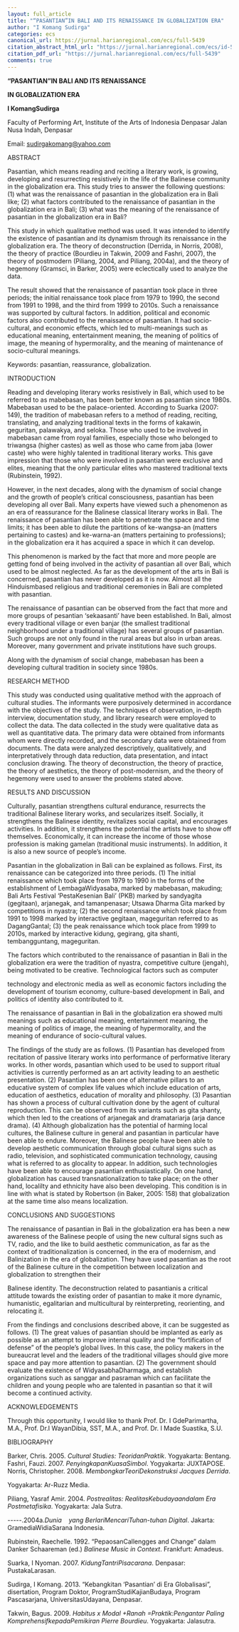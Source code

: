 ```yaml
---
layout: full_article
title: "“PASANTIAN”IN BALI AND ITS RENAISSANCE IN GLOBALIZATION ERA"
author: "I Komang Sudirga"
categories: ecs
canonical_url: https://jurnal.harianregional.com/ecs/full-5439 
citation_abstract_html_url: "https://jurnal.harianregional.com/ecs/id-5439"
citation_pdf_url: "https://jurnal.harianregional.com/ecs/full-5439"  
comments: true
---
```


<p><span class="font1" style="font-weight:bold;">“PASANTIAN”IN BALI AND ITS RENAISSANCE</span></p>
<p><span class="font1" style="font-weight:bold;">IN GLOBALIZATION ERA</span></p>
<p><span class="font0" style="font-weight:bold;">I KomangSudirga</span></p>
<p><span class="font0">Faculty of Performing Art, Institute of the Arts of Indonesia Denpasar Jalan Nusa Indah, Denpasar</span></p>
<p><span class="font2">Email: </span><a href="mailto:sudirgakomang@yahoo.com"><span class="font0" style="text-decoration:underline;">sudirgakomang@yahoo.com</span></a></p>
<p><span class="font0">ABSTRACT</span></p>
<p><span class="font0">Pasantian, which means reading and reciting a literary work, is growing, developing and resurrecting resistively in the life of the Balinese community in the globalization era. This study tries to answer the following questions: (1) what was the renaissance of pasantian in the globalization era in Bali like; (2) what factors contributed to the renaissance of pasantian in the globalization era in Bali; (3) what was the meaning of the renaissance of pasantian in the globalization era in Bali?</span></p>
<p><span class="font0">This study in which qualitative method was used. It was intended to identify the existence of pasantian and its dynamism through its renaissance in the globalization era. The theory of deconstruction (Derrida, in Norris, 2008), the theory of practice (Bourdieu in Takwin, 2009 and Fashri, 2007), the theory of postmodern (Piliang, 2004, and Piliang, 2004a), and the theory of hegemony (Gramsci, in Barker, 2005) were eclectically used to analyze the data.</span></p>
<p><span class="font0">The result showed that the renaissance of pasantian took place in three periods; the initial renaissance took place from 1979 to 1990, the second from 1991 to 1998, and the third from 1999 to 2010s. Such a renaissance was supported by cultural factors. In addition, political and economic factors also contributed to the renaissance of pasantian. It had socio-cultural, and economic effects, which led to multi-meanings such as educational meaning, entertainment meaning, the meaning of politics of image, the meaning of hypermorality, and the meaning of maintenance of socio-cultural meanings.</span></p>
<p><span class="font0">Keywords: pasantian, reassurance, globalization.</span></p>
<p><span class="font0">INTRODUCTION</span></p>
<p><span class="font0">Reading and developing literary works resistively in Bali, which used to be referred to as mabebasan, has been better known as pasantian since 1980s. Mabebasan used to be the palace-oriented. According to Suarka (2007: 149), the tradition of mabebasan refers to a method of reading, reciting, translating, and analyzing traditional texts in the forms of kakawin, geguritan, palawakya, and seloka. Those who used to be involved in mabebasan came from royal families, especially those who belonged to triwangsa (higher castes) as well as those who came from jaba (lower caste) who were highly talented in traditional literary works. This gave impression that those who were involved in pasantian were exclusive and elites, meaning that the only particular elites who mastered traditional texts (Rubinstein, 1992).</span></p>
<p><span class="font0">However, in the next decades, along with the dynamism of social change and the growth of people’s critical consciousness, pasantian has been developing all over Bali. Many experts have viewed such a phenomenon as an era of reassurance for the Balinese classical literary works in Bali. The renaissance of pasantian has been able to penetrate the space and time limits; it has been able to dilute the partitions of ke-wangsa-an (matters pertaining to castes) and ke-warna-an (matters pertaining to professions); in the globalization era it has acquired a space in which it can develop.</span></p>
<p><span class="font0">This phenomenon is marked by the fact that more and more people are getting fond of being involved in the activity of pasantian all over Bali, which used to be almost neglected. As far as the development of the arts in Bali is concerned, pasantian has never developed as it is now. Almost all the Hinduismbased religious and traditional ceremonies in Bali are completed with pasantian.</span></p>
<p><span class="font0">The renaissance of pasantian can be observed from the fact that more and more groups of pesantian ‘sekaasanti’ have been established. In Bali, almost every traditional village or even banjar (the smallest traditional neighborhood under a traditional village) has several groups of pasantian. Such groups are not only found in the rural areas but also in urban areas. Moreover, many government and private institutions have such groups.</span></p>
<p><span class="font0">Along with the dynamism of social change, mabebasan has been a developing cultural tradition in society since 1980s.</span></p>
<p><span class="font0">RESEARCH METHOD</span></p>
<p><span class="font0">This study was conducted using qualitative method with the approach of cultural studies. The informants were purposively determined in accordance with the objectives of the study. The techniques of observation, in-depth interview, documentation study, and library research were employed to collect the data. The data collected in the study were qualitative data as well as quantitative data. The primary data were obtained from informants whom were directly recorded, and the secondary data were obtained from documents. The data were analyzed descriptively, qualitatively, and interpretatively through data reduction, data presentation, and intact conclusion drawing. The theory of deconstruction, the theory of practice, the theory of aesthetics, the theory of post-modernism, and the theory of hegemony were used to answer the problems stated above.</span></p>
<p><span class="font0">RESULTS AND DISCUSSION</span></p>
<p><span class="font0">Culturally, pasantian strengthens cultural endurance, resurrects the traditional Balinese literary works, and secularizes itself. Socially, it strengthens the Balinese identity, revitalizes social capital, and encourages activities. In addition, it strengthens the potential the artists have to show off themselves. Economically, it can increase the income of those whose profession is making gamelan (traditional music instruments). In addition, it is also a new source of people’s income.</span></p>
<p><span class="font0">Pasantian in the globalization in Bali can be explained as follows. First, its renaissance can be categorized into three periods. (1) The initial renaissance which took place from 1979 to 1990 in the forms of the establishment of LembagaWidyasaba, marked by mabebasan, makuding; Bali Arts Festival ‘PestaKesenian Bali’ (PKB) marked by sandyagita (gegitaan), arjanegak, and tamanpenasar; Utsawa Dharma Gita marked by competitions in nyastra; (2) the second renaissance which took place from 1991 to 1998 marked by interactive gegitaan, mageguritan referred to as DagangGantal; (3) the peak renaissance which took place from 1999 to 2010s, marked by interactive kidung, gegirang, gita shanti, tembangguntang, mageguritan.</span></p>
<p><span class="font0">The factors which contributed to the renaissance of pasantian in Bali in the globalization era were the tradition of nyastra, competitive culture (jengah), being motivated to be creative. Technological factors such as computer</span></p>
<p><span class="font0">technology and electronic media as well as economic factors including the development of tourism economy, culture-based development in Bali, and politics of identity also contributed to it.</span></p>
<p><span class="font0">The renaissance of pasantian in Bali in the globalization era showed multi meanings such as educational meaning, entertainment meaning, the meaning of politics of image, the meaning of hypermorality, and the meaning of endurance of socio-cultural values.</span></p>
<p><span class="font0">The findings of the study are as follows. (1) Pasantian has developed from recitation of passive literary works into performance of performative literary works. In other words, pasantian which used to be used to support ritual activities is currently performed as an art activity leading to an aesthetic presentation. (2) Pasantian has been one of alternative pillars to an educative system of complex life values which include education of arts, education of aesthetics, education of morality and philosophy. (3) Pasantian has shown a process of cultural cultivation done by the agent of cultural reproduction. This can be observed from its variants such as gita shanty, which then led to the creations of arjanegak and dramatariarja (arja dance drama). (4) Although globalization has the potential of harming local cultures, the Balinese culture in general and pasantian in particular have been able to endure. Moreover, the Balinese people have been able to develop aesthetic communication through global cultural signs such as radio, television, and sophisticated communication technology, causing what is referred to as glocality to appear. In addition, such technologies have been able to encourage pasantian enthusiastically. On one hand, globalization has caused transnationalization to take place; on the other hand, localilty and ethnicity have also been developing. This condition is in line with what is stated by Robertson (in Baker, 2005: 158) that globalization at the same time also means localization.</span></p>
<p><span class="font0">CONCLUSIONS AND SUGGESTIONS</span></p>
<p><span class="font0">The renaissance of pasantian in Bali in the globalization era has been a new awareness of the Balinese people of using the new cultural signs such as TV, radio, and the like to build aesthetic communication, as far as the context of traditionalization is concerned, in the era of modernism, and Balinization in the era of globalization. They have used pasantian as the root of the Balinese culture in the competition between localization and globalization to strengthen their</span></p>
<p><span class="font0">Balinese identity. The deconstruction related to pasantianis a critical attitude towards the existing order of pasantian to make it more dynamic, humanistic, egalitarian and multicultural by reinterpreting, reorienting, and relocating it.</span></p>
<p><span class="font0">From the findings and conclusions described above, it can be suggested as follows. (1) The great values of pasantian should be implanted as early as possible as an attempt to improve internal quality and the “fortification of defense” of the people’s global lives. In this case, the policy makers in the bureaucrat level and the leaders of the traditional villages should give more space and pay more attention to pasantian. (2) The government should evaluate the existence of WidyasabhaDharmaga, and establish organizations such as sanggar and pasraman which can facilitate the children and young people who are talented in pasantian so that it will become a continued activity.</span></p>
<p><span class="font0">ACKNOWLEDGEMENTS</span></p>
<p><span class="font0">Through this opportunity, I would like to thank Prof. Dr. I GdeParimartha, M.A., Prof. Dr.I WayanDibia, SST, M.A., and Prof. Dr. I Made Suastika, S.U.</span></p>
<p><span class="font0">BIBLIOGRAPHY</span></p>
<p><span class="font0">Barker, Chris. 2005. </span><span class="font0" style="font-style:italic;">Cultural Studies: TeoridanPraktik</span><span class="font0">. Yogyakarta: Bentang. Fashri, Fauzi. 2007. </span><span class="font0" style="font-style:italic;">PenyingkapanKuasaSimbol</span><span class="font0">. Yogyakarta: JUXTAPOSE. Norris, Christopher. 2008. </span><span class="font0" style="font-style:italic;">MembongkarTeoriDekonstruksi Jacques Derrida</span><span class="font0">.</span></p>
<p><span class="font0">Yogyakarta: Ar-Ruzz Media.</span></p>
<p><span class="font0">Piliang, Yasraf Amir. 2004. </span><span class="font0" style="font-style:italic;">Postrealitas: RealitasKebudayaandalam Era Postmetafisika</span><span class="font0">. Yogyakarta: Jala Sutra.</span></p>
<p><span class="font0">-----.2004a.</span><span class="font0" style="font-style:italic;">Dunia &nbsp;&nbsp;&nbsp;yang BerlariMencariTuhan-tuhan Digital</span><span class="font0">. Jakarta: GramediaWidiaSarana Indonesia.</span></p>
<p><span class="font0">Rubinstein, Raechelle. 1992. “PepaosanCallengges and Change” dalam Danker Schaareman (ed.) </span><span class="font0" style="font-style:italic;">Balinese Music in Context</span><span class="font0">. Frankfurt: Amadeus.</span></p>
<p><span class="font0">Suarka, I Nyoman. 2007. </span><span class="font0" style="font-style:italic;">KidungTantriPisacarana</span><span class="font0">. Denpasar: PustakaLarasan.</span></p>
<p><span class="font0">Sudirga, I Komang. 2013. “Kebangkitan ‘Pasantian’ di Era Globalisasi”, disertation, Program Doktor, ProgramStudiKajianBudaya, Program Pascasarjana, UniversitasUdayana, Denpasar.</span></p>
<p><span class="font0">Takwin, Bagus. 2009. </span><span class="font0" style="font-style:italic;">Habitus x Modal +Ranah =Praktik:Pengantar Paling KomprehensifkepadaPemikiran Pierre Bourdieu</span><span class="font0">. Yogyakarta: Jalasutra.</span></p>